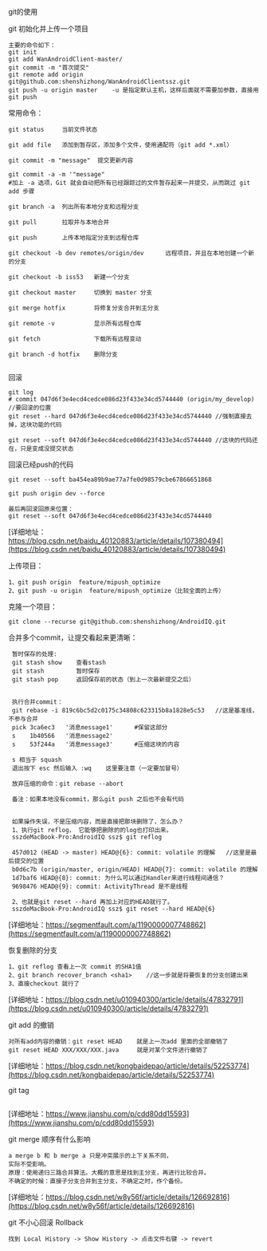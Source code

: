 
git的使用

git 初始化并上传一个项目
```
主要的命令如下：
git init
git add WanAndroidClient-master/
git commit -m "首次提交"
git remote add origin git@github.com:shenshizhong/WanAndroidClientssz.git
git push -u origin master    -u 是指定默认主机，这样后面就不需要加参数，直接用git push
```
常用命令：
```
git status     当前文件状态

git add file   添加到暂存区，添加多个文件，使用通配符（git add *.xml）

git commit -m "message"  提交更新内容

git commit -a -m '"message"   
#加上 -a 选项，Git 就会自动把所有已经跟踪过的文件暂存起来一并提交，从而跳过 git add 步骤

git branch -a  列出所有本地分支和远程分支

git pull       拉取并与本地合并

git push       上传本地指定分支到远程仓库

git checkout -b dev remotes/origin/dev      远程项目，并且在本地创建一个新的分支

git checkout -b iss53   新建一个分支

git checkout master     切换到 master 分支

git merge hotfix        将修复分支合并到主分支

git remote -v           显示所有远程仓库

git fetch               下载所有远程变动

git branch -d hotfix    删除分支


```

回滚
```
git log
# commit 047d6f3e4ecd4cedce086d23f433e34cd5744440 (origin/my_develop) //要回滚的位置
git reset --hard 047d6f3e4ecd4cedce086d23f433e34cd5744440 //强制直接去掉，这块功能的代码

git reset --soft 047d6f3e4ecd4cedce086d23f433e34cd5744440 //这块的代码还在，只是变成没提交状态

```

回滚已经push的代码
```
git reset --soft ba454ea89b9ae77a7fe0d98579cbe67866651868

git push origin dev --force

最后再回滚回原来位置：
git reset --soft 047d6f3e4ecd4cedce086d23f433e34cd5744440

```
[详细地址：https://blog.csdn.net/baidu_40120883/article/details/107380494](https://blog.csdn.net/baidu_40120883/article/details/107380494)

上传项目： 
```
1、git push origin  feature/mipush_optimize
2、git push -u origin  feature/mipush_optimize（比较全面的上传）
```
克隆一个项目：
```
git clone --recurse git@github.com:shenshizhong/AndroidIQ.git
```

合并多个commit，让提交看起来更清晰：
```
 暂时保存的处理:
 git stash show    查看stash
 git stash         暂时保存
 git stash pop     返回保存前的状态（到上一次最新提交之后）
 
 
 执行合并commit：
 git rebase -i 819c6bc5d2c0175c34808c623315b8a1828e5c53   //这是基准线，不参与合并
 pick 3ca6ec3   '消息message1'      #保留这部分
 s    1b40566   '消息message2'
 s    53f244a   '消息message3'      #压缩这块的内容
 
 s 相当于 squash
 退出按下 esc 然后输入 :wq    这里要注意（一定要加冒号）

 放弃压缩的命令：git rebase --abort

 备注：如果本地没有commit，那么git push 之后也不会有代码


 如果操作失误，不是压缩内容，而是直接把那块删除了，怎么办？
 1、执行git reflog， 它能够把删除的的log也打印出来。
 sszdeMacBook-Pro:AndroidIQ ssz$ git reflog

 457d012 (HEAD -> master) HEAD@{6}: commit: volatile 的理解   //这里是最后提交的位置
 b0d6c7b (origin/master, origin/HEAD) HEAD@{7}: commit: volatile 的理解
 1d7baf6 HEAD@{8}: commit: 为什么可以通过Handler来进行线程间通信？
 9698476 HEAD@{9}: commit: ActivityThread 是不是线程

 2、也就是git reset --hard 再加上对应的HEAD就行了。
 sszdeMacBook-Pro:AndroidIQ ssz$ git reset --hard HEAD@{6}

```
[详细地址：https://segmentfault.com/a/1190000007748862](https://segmentfault.com/a/1190000007748862)

恢复删除的分支
```
1、git reflog 查看上一次 commit 的SHA1值
2、git branch recover_branch <sha1>    //这一步就是将要恢复的分支创建出来
3、直接checkout 就行了

```
[详细地址：https://blog.csdn.net/u010940300/article/details/47832791](https://blog.csdn.net/u010940300/article/details/47832791)

git add 的撤销
```
对所有add内容的撤销：git reset HEAD    就是上一次add 里面的全部撤销了
git reset HEAD XXX/XXX/XXX.java     就是对某个文件进行撤销了
```
[详细地址：https://blog.csdn.net/kongbaidepao/article/details/52253774](https://blog.csdn.net/kongbaidepao/article/details/52253774)

git tag
```
```
[详细地址：https://www.jianshu.com/p/cdd80dd15593](https://www.jianshu.com/p/cdd80dd15593)

git merge 顺序有什么影响
```
a merge b 和 b merge a 只是冲突展示的上下关系不同，
实际不受影响。
原理：使用递归三路合并算法。大概的意思是找到主分支，再进行比较合并。
不确定的时候：直接子分支合并到主分支，不确定之时，作个备份。
```
[详细地址：https://blog.csdn.net/w8y56f/article/details/126692816](https://blog.csdn.net/w8y56f/article/details/126692816)

git 不小心回滚 Rollback
```
找到 Local History -> Show History -> 点击文件右键 -> revert

```